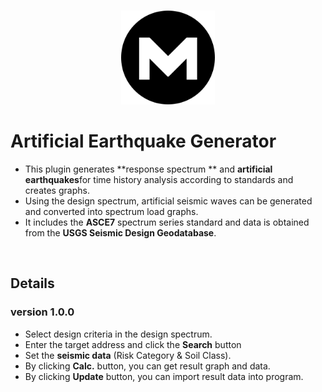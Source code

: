 <!-- markdownlint-disable-next-line -->
<br />
<p align="center">
  <a href="https://midasit.com/" rel="noopener" target="_blank"><img width="150" src="https://raw.githubusercontent.com/midasit-dev/moaui-fixed-repo/main/svg/logo_circle_30p.svg" alt="moaui logo"></a>
</p>

# Artificial Earthquake Generator
- This plugin generates  **response spectrum ** and  **artificial earthquakes**for time history analysis according to standards and creates graphs.
- Using the design spectrum, artificial seismic waves can be generated and converted into spectrum load graphs.
- It includes the **ASCE7** spectrum series standard and data is obtained from the **USGS Seismic Design Geodatabase**.
<br />

## Details
### version 1.0.0
- Select design criteria in the design spectrum.
- Enter  the target address and click the **Search** button
- Set the **seismic data** (Risk Category & Soil Class).
- By clicking **Calc.** button, you can get result graph and data.
- By clicking **Update** button, you can import result data into program.